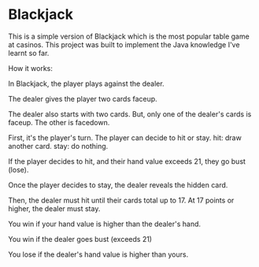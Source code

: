 # Blackjack
This is a simple version of Blackjack which is the most popular table game at casinos. This project was built to implement the Java knowledge I've learnt so far.

How it works:

In Blackjack, the player plays against the dealer.

The dealer gives the player two cards faceup.

The dealer also starts with two cards. But, only one of the dealer's cards is faceup. The other is facedown.

First, it's the player's turn. The player can decide to hit or stay.
hit: draw another card.
stay: do nothing.

If the player decides to hit, and their hand value exceeds 21, they go bust (lose).

Once the player decides to stay, the dealer reveals the hidden card.

Then, the dealer must hit until their cards total up to 17. At 17 points or higher, the dealer must stay.

You win if your hand value is higher than the dealer's hand.

You win if the dealer goes bust (exceeds 21)

You lose if the dealer's hand value is higher than yours.
